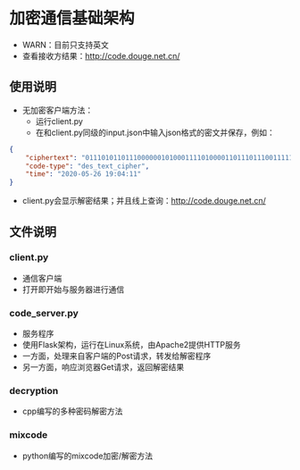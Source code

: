 # 加密通信基础架构
- WARN：目前只支持英文
- 查看接收方结果：http://code.douge.net.cn/
## 使用说明
- 无加密客户端方法：
  - 运行client.py
  - 在和client.py同级的input.json中输入json格式的密文并保存，例如：
```json
{
    "ciphertext": "011101011011100000010100011110100001101110111001111110111011110101011000000010000011000000001011110011011101011000011000011010001100111101110111100001101111000101100001110101001010011001010101",
    "code-type": "des_text_cipher",
    "time": "2020-05-26 19:04:11"
}

```
  - client.py会显示解密结果；并且线上查询：http://code.douge.net.cn/

## 文件说明
### client.py
- 通信客户端
- 打开即开始与服务器进行通信

### code_server.py
- 服务程序
- 使用Flask架构，运行在Linux系统，由Apache2提供HTTP服务
- 一方面，处理来自客户端的Post请求，转发给解密程序
- 另一方面，响应浏览器Get请求，返回解密结果

### decryption
- cpp编写的多种密码解密方法

### mixcode
- python编写的mixcode加密/解密方法

